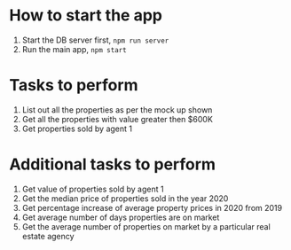 # How to start the app
1. Start the DB server first, `npm run server`
2. Run the main app, `npm start`


# Tasks to perform
1. List out all the properties as per the mock up shown
2. Get all the properties with value greater then $600K
3. Get properties sold by agent 1

# Additional tasks to perform
1. Get value of properties sold by agent 1
2. Get the median price of properties sold in the year 2020
3. Get percentage increase of average property prices in 2020 from 2019
4. Get average number of days properties are on market
5. Get the average number of properties on market by a particular real estate agency
